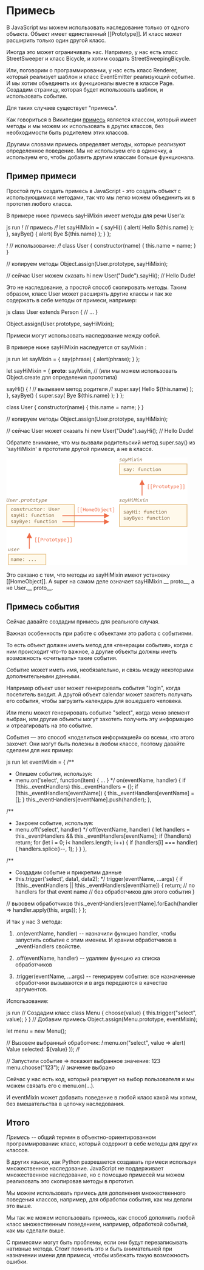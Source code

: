 # Примесь

В JavaScript мы можем использовать наследование только от одного объекта. Объект имеет единственный [[Prototype]]. И класс может расширить только один другой класс.

Иногда это может ограничивать нас. Например, у нас есть класс StreetSweeper и класс Bicycle, и хотим создать StreetSweepingBicycle.

Или, поговорим о программировании, у нас есть класс Renderer, который реализует шаблон и класс EventEmitter реализующий событие. И мы хотим объединить их функционалы вместе в классе Page. Создадим страницу, которая будет использовать шаблон, и использовать событие.

Для таких случаев существует "примесь".

Как говориться в Википедии [примесь](https://ru.wikipedia.org/wiki/Mixin) является классом, который имеет методы и мы можем их использовать в других классов, без необходимости быть родителем этих классов.

Другими словами примесь определяет методы, которые реализуют определенное поведение. Мы не используем его в одиночку, а используем его, чтобы добавить другим классам больше функционала.

## Пример примеси

Простой путь создать примесь в JavaScript - это создать объект с использующимися методами, так что мы легко можем объединить их в прототип любого класса.

В примере ниже примесь sayHiMixin имеет методы для речи User'a:

js run
*!*
// примесь
*/!*
let sayHiMixin = {
sayHi() {
alert( Hello ${this.name} );
},
sayBye() {
alert( Bye ${this.name} );
}
};

*!*
// использование:
*/!*
class User {
constructor(name) {
this.name = name;
}
}

// копируем методы
Object.assign(User.prototype, sayHiMixin);

// сейчас User можем сказать hi
new User("Dude").sayHi(); // Hello Dude!

Это не наследование, а простой способ скопировать методы. Таким образом, класс User может расширять другие классы и так же содержать в себе методы от примеси, например:

js
class User extends Person {
// ...
}

Object.assign(User.prototype, sayHiMixin);

Примеси могут использовать наследование между собой.

В примере ниже sayHiMixin наследуется от sayMixin :

js run
let sayMixin = {
say(phrase) {
alert(phrase);
}
};

let sayHiMixin = {
__proto__: sayMixin, // (или мы можем использовать Object.create для определения прототипа)

sayHi() {
*!*
// вызываем метод родителя
*/!*
super.say( Hello ${this.name} );
},
sayBye() {
super.say( Bye ${this.name} );
}
};

class User {
constructor(name) {
this.name = name;
}
}

// копируем методы
Object.assign(User.prototype, sayHiMixin);

// сейчас User может сказать hi
new User("Dude").sayHi(); // Hello Dude!

Обратите внимание, что мы вызвали родительский метод super.say() из 'sayHiMixin' в прототипе другой примеси, а не в классе.

![](mixin-inheritance.png)

Это связано с тем, что методы из sayHiMixin имеют установку [[HomeObject]]. А super на самом деле означает sayHiMixin.__ proto__, а не User.__ proto__.

## Примесь события

Сейчас давайте создадим примесь для реального случая.

Важная особенность при работе с объектами это работа с событиями.

То есть объект должен иметь метод для «генерации события», когда с ним происходит что-то важное, а другие объекты должны иметь возможность «считывать» такие события.

Событие может иметь имя, необязательно, и связь между некоторыми дополнительными данными.

Например объект user может генерировать события "login", когда посетитель входит. А другой объект calendar может захотеть получать его события, чтобы загрузить календарь для вошедшего человека.

Или menu может генерировать событие "select", когда меню элемент выбран, или другие объекты могут захотеть получить эту информацию и отреагировать на это событие.

События — это способ «поделиться информацией» со всеми, кто этого захочет. Они могут быть полезны в любом классе, поэтому давайте сделаем для них пример:

js run
let eventMixin = {
/**
* Опишем события, используя:
* menu.on('select', function(item) { ... }
*/
on(eventName, handler) {
if (!this._eventHandlers) this._eventHandlers = {};
if (!this._eventHandlers[eventName]) {
this._eventHandlers[eventName] = [];
}
this._eventHandlers[eventName].push(handler);
},

/**
* Закроем событие, используя:
* menu.off('select', handler)
*/
off(eventName, handler) {
let handlers = this._eventHandlers && this._eventHandlers[eventName];
if (!handlers) return;
for (let i = 0; i< handlers.length; i++) {
if (handlers[i] === handler) {
handlers.splice(i--, 1);
}
}
},

/**
* Создадим событие и прикрепим данные
* this.trigger('select', data1, data2);
*/
trigger(eventName, ...args) {
if (!this._eventHandlers || !this._eventHandlers[eventName]) {
return; // no handlers for that event name
// без обработчиков для этого события
}

// вызовем обработчиков
this._eventHandlers[eventName].forEach(handler => handler.apply(this, args));
}
};

И так у нас 3 метода:

1. .on(eventName, handler) -- назначили функцию handler, чтобы запустить событие с этим именем. И храним обработчиков в _eventHandlers 
 свойстве.
 
2. .off(eventName, handler) -- удаляем функцию из списка обработчиков

3. .trigger(eventName, ...args) -- генерируем событие: все назначенные обработчики вызываются и в args передаются в качестве аргументов.

Использование:

js run
// Создадим класс
class Menu {
choose(value) {
this.trigger("select", value);
}
}
// Добавим примесь
Object.assign(Menu.prototype, eventMixin);

let menu = new Menu();

// Вызовем выбранный обработчик:
*!*
menu.on("select", value => alert( Value selected: ${value} ));
*/!*

// Запустили событие => покажет выбранное значение: 123
menu.choose("123"); // значение выбрано

Сейчас у нас есть код, который реагирует на выбор пользователя и мы можем связать его с menu.on(...).

И eventMixin может добавить поведение в любой класс какой мы хотим, без вмешательства в цепочку наследования.

## Итого

*Примесь* -- общий термин в объектно-ориентированном программировании: класс, который содержит в себе методы для других классов.

В других языках, как Python разрешается создавать примеси используя множественное наследование. JavaScript не поддерживает множественное наследование, но с помощью примесей мы можем реализовать это скопировав методы в прототип.

Мы можем использовать примесь для дополнения множественного поведения классов, например, для обработки события, как мы делали это выше.

Мы так же можем использовать примесь, как способ дополнить любой класс множественным поведением, например, обработкой событий, как мы сделали выше.

С примесями могут быть проблемы, если они будут перезаписывать нативные метода. Стоит помнить это и быть внимательней при назначении имени для примеси, чтобы избежать такую возможность ошибки.
